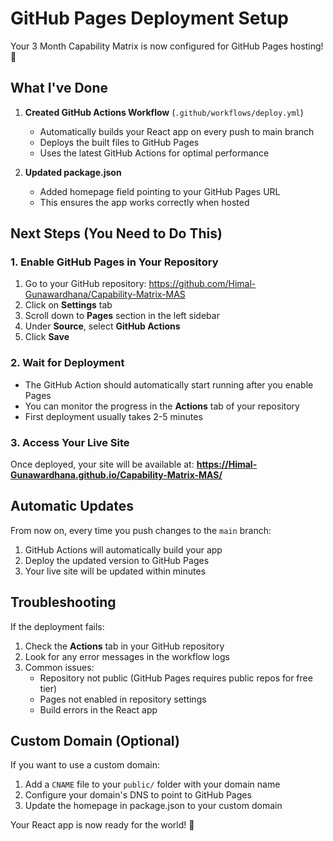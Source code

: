 # GitHub Pages Deployment Setup

Your 3 Month Capability Matrix is now configured for GitHub Pages hosting! 🎉

## What I've Done

1. **Created GitHub Actions Workflow** (`.github/workflows/deploy.yml`)

   - Automatically builds your React app on every push to main branch
   - Deploys the built files to GitHub Pages
   - Uses the latest GitHub Actions for optimal performance

2. **Updated package.json**
   - Added homepage field pointing to your GitHub Pages URL
   - This ensures the app works correctly when hosted

## Next Steps (You Need to Do This)

### 1. Enable GitHub Pages in Your Repository

1. Go to your GitHub repository: https://github.com/Himal-Gunawardhana/Capability-Matrix-MAS
2. Click on **Settings** tab
3. Scroll down to **Pages** section in the left sidebar
4. Under **Source**, select **GitHub Actions**
5. Click **Save**

### 2. Wait for Deployment

- The GitHub Action should automatically start running after you enable Pages
- You can monitor the progress in the **Actions** tab of your repository
- First deployment usually takes 2-5 minutes

### 3. Access Your Live Site

Once deployed, your site will be available at:
**https://Himal-Gunawardhana.github.io/Capability-Matrix-MAS/**

## Automatic Updates

From now on, every time you push changes to the `main` branch:

1. GitHub Actions will automatically build your app
2. Deploy the updated version to GitHub Pages
3. Your live site will be updated within minutes

## Troubleshooting

If the deployment fails:

1. Check the **Actions** tab in your GitHub repository
2. Look for any error messages in the workflow logs
3. Common issues:
   - Repository not public (GitHub Pages requires public repos for free tier)
   - Pages not enabled in repository settings
   - Build errors in the React app

## Custom Domain (Optional)

If you want to use a custom domain:

1. Add a `CNAME` file to your `public/` folder with your domain name
2. Configure your domain's DNS to point to GitHub Pages
3. Update the homepage in package.json to your custom domain

Your React app is now ready for the world! 🚀
